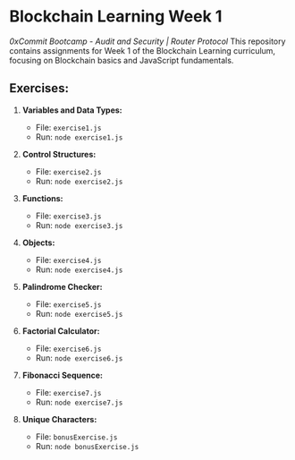 # Blockchain Learning Week 1
_0xCommit Bootcamp - Audit and Security | Router Protocol_
This repository contains assignments for Week 1 of the Blockchain Learning curriculum, focusing on Blockchain basics and JavaScript fundamentals.

## Exercises:

1. **Variables and Data Types:**
   - File: `exercise1.js`
   - Run: `node exercise1.js`

2. **Control Structures:**
   - File: `exercise2.js`
   - Run: `node exercise2.js`

3. **Functions:**
   - File: `exercise3.js`
   - Run: `node exercise3.js`

4. **Objects:**
   - File: `exercise4.js`
   - Run: `node exercise4.js`

5. **Palindrome Checker:**
   - File: `exercise5.js`
   - Run: `node exercise5.js`

6. **Factorial Calculator:**
   - File: `exercise6.js`
   - Run: `node exercise6.js`

7. **Fibonacci Sequence:**
   - File: `exercise7.js`
   - Run: `node exercise7.js`

8. **Unique Characters:**
   - File: `bonusExercise.js`
   - Run: `node bonusExercise.js`
